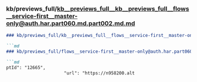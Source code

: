 ### kb/previews_full/kb__previews_full__kb__previews_full__flows__service-first__master-only@auth.har.part060.md.part002.md.md

```md
### kb/previews_full/kb__previews_full__flows__service-first__master-only@auth.har.part060.md.part002.md

```md
### kb/previews_full/flows__service-first__master-only@auth.har.part060.md (part 002)

```md
ptId": "12665",
                      "url": "https://n958200.alt
```

```

```

```

